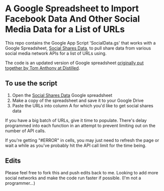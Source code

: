 # A Google Spreadsheet to Import Facebook Data And Other Social Media Data for a List of URLs

This repo contains the Google App Script 'SocialData.gs' that works with a Google Spreadsheet, [Social Shares Data](https://docs.google.com/spreadsheets/d/1-3L5xANIssztHUmE3UMsJvukuFTwAgx_r4tQ-O768KM/edit?usp=sharing), to pull share data from various social media network APIs for a list of URLs using.

The code is an updated version of Google spreadsheet [originally put together by Tom Anthony at Distilled](distilled.net/blog/social-media/3-quick-ways-to-check-social-metrics/).

## To use the script

1. Open the [Social Shares Data](https://docs.google.com/spreadsheets/d/1-3L5xANIssztHUmE3UMsJvukuFTwAgx_r4tQ-O768KM/edit?usp=sharing) Google spreadsheet
2. Make a copy of the spreadsheet and save it to your Google Drive
3. Paste the URLs into column A for which you'd like to get social shares data

If you have a big batch of URLs, give it time to populate. There's delay programmed into each function in an attempt to prevent limiting out on the number of API calls.

If you're getting "#ERROR" in cells, you may just need to refresh the page or wait a while as you've probably hit the API call limit for the time being. 

## Edits

Please feel free to fork this and push edits back to me. Looking to add more social networks and make the code run faster if possible. (I'm not a programmer...)
